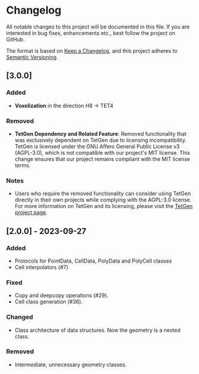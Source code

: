 # Changelog

All notable changes to this project will be documented in this file. If you are interested in bug fixes, enhancements etc., best follow the project on GitHub.

The format is based on [Keep a Changelog](https://keepachangelog.com/en/1.0.0/),
and this project adheres to [Semantic Versioning](https://semver.org/spec/v2.0.0.html).

## [3.0.0]

### Added

- **Voxelization** in the direction H8 -> TET4

### Removed

- **TetGen Dependency and Related Feature**: Removed functionality that was exclusively dependent on TetGen due to licensing incompatibility. TetGen is licensed under the GNU Affero General Public License v3 (AGPL-3.0), which is not compatible with our project's MIT license. This change ensures that our project remains compliant with the MIT license terms.

### Notes

- Users who require the removed functionality can consider using TetGen directly in their own projects while complying with the AGPL-3.0 license. For more information on TetGen and its licensing, please visit the [TetGen project page](http://wias-berlin.de/software/tetgen/).
  
## [2.0.0] - 2023-09-27

### Added

- Protocols for PointData, CellData, PolyData and PolyCell classes
- Cell interpolators (#7)

### Fixed

- Copy and deepcopy operations (#29).
- Cell class generation (#36).

### Changed

- Class architecture of data structures. Now the geometry is a nested class.

### Removed

- Intermediate, unnecessary geometry classes.

